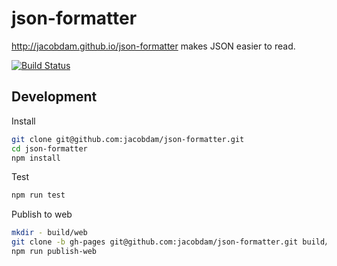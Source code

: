 # json-formatter

http://jacobdam.github.io/json-formatter makes JSON easier to read.

[![Build Status](https://travis-ci.org/jacobdam/json-formatter.svg?branch=master)](https://travis-ci.org/jacobdam/json-formatter)

## Development

Install

```bash
git clone git@github.com:jacobdam/json-formatter.git
cd json-formatter
npm install
```

Test

```bash
npm run test
```

Publish to web

```bash
mkdir - build/web
git clone -b gh-pages git@github.com:jacobdam/json-formatter.git build/web
npm run publish-web
```
